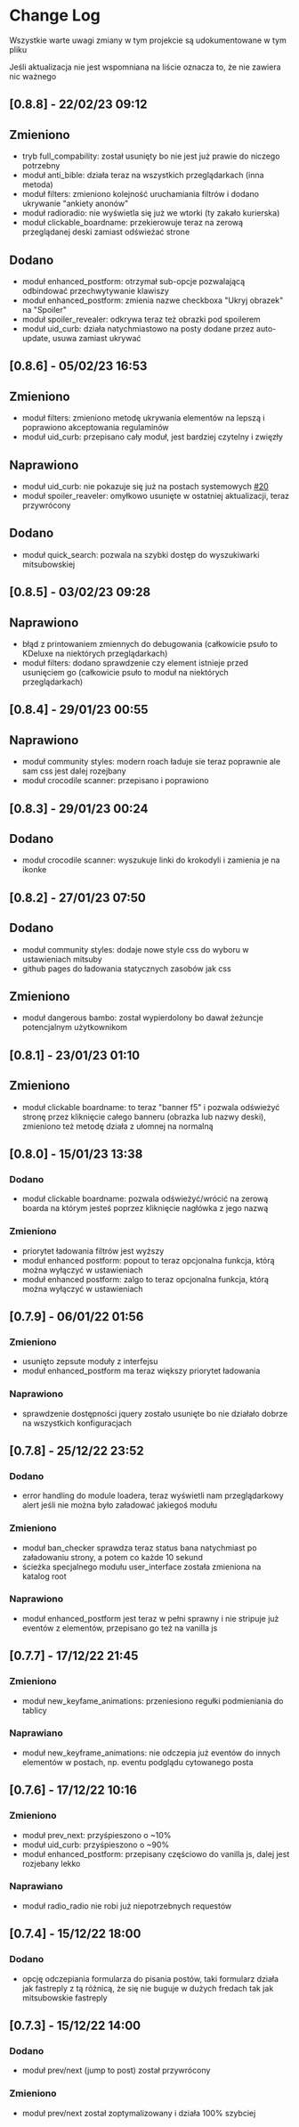 # Change Log
Wszystkie warte uwagi zmiany w tym projekcie są udokumentowane w tym pliku

Jeśli aktualizacja nie jest wspomniana na liście oznacza to, że nie zawiera nic ważnego

## [0.8.8] - 22/02/23 09:12

## Zmieniono
- tryb full_compability: został usunięty bo nie jest już prawie do niczego potrzebny
- moduł anti_bible: działa teraz na wszystkich przeglądarkach (inna metoda)
- moduł filters: zmieniono kolejność uruchamiania filtrów i dodano ukrywanie "ankiety anonów"
- moduł radioradio: nie wyświetla się już we wtorki (ty zakało kurierska)
- moduł clickable_boardname: przekierowuje teraz na zerową przeglądanej deski zamiast odświeżać strone

## Dodano
- moduł enhanced_postform: otrzymał sub-opcje pozwalającą odbindować przechwytywanie klawiszy
- moduł enhanced_postform: zmienia nazwe checkboxa "Ukryj obrazek" na "Spoiler"
- moduł spoiler_revealer: odkrywa teraz też obrazki pod spoilerem
- moduł uid_curb: działa natychmiastowo na posty dodane przez auto-update, usuwa zamiast ukrywać

## [0.8.6] - 05/02/23 16:53

## Zmieniono
- moduł filters: zmieniono metodę ukrywania elementów na lepszą i poprawiono akceptowania regulaminów
- moduł uid_curb: przepisano cały moduł, jest bardziej czytelny i zwięzły

## Naprawiono
- moduł uid_curb: nie pokazuje się już na postach systemowych [#20](https://github.com/KDeluxe2023/KDeluxe2023/issues/20)
- moduł spoiler_reaveler: omyłkowo usunięte w ostatniej aktualizacji, teraz przywrócony

## Dodano
- moduł quick_search: pozwala na szybki dostęp do wyszukiwarki mitsubowskiej

## [0.8.5] - 03/02/23 09:28

## Naprawiono
- błąd z printowaniem zmiennych do debugowania (całkowicie psuło to KDeluxe na niektórych przeglądarkach)
- moduł filters: dodano sprawdzenie czy element istnieje przed usunięciem go (całkowicie psuło to moduł na niektórych przeglądarkach)

## [0.8.4] - 29/01/23 00:55

## Naprawiono
- moduł community styles: modern roach ładuje sie teraz poprawnie ale sam css jest dalej rozejbany
- moduł crocodile scanner: przepisano i poprawiono

## [0.8.3] - 29/01/23 00:24

## Dodano
- moduł crocodile scanner: wyszukuje linki do krokodyli i zamienia je na ikonke

## [0.8.2] - 27/01/23 07:50

## Dodano
- moduł community styles: dodaje nowe style css do wyboru w ustawieniach mitsuby
- github pages do ładowania statycznych zasobów jak css
## Zmieniono
- moduł dangerous bambo: został wypierdolony bo dawał żeżuncje potencjalnym użytkownikom

## [0.8.1] - 23/01/23 01:10

## Zmieniono
- moduł clickable boardname: to teraz "banner f5" i pozwala odświeżyć stronę przez kliknięcie całego banneru (obrazka lub nazwy deski), zmieniono też metodę działa z ułomnej na normalną

## [0.8.0] - 15/01/23 13:38

### Dodano
- moduł clickable boardname: pozwala odświeżyć/wrócić na zerową boarda na którym jesteś poprzez kliknięcie nagłówka z jego nazwą
### Zmieniono
- priorytet ładowania filtrów jest wyższy
- moduł enhanced postform: popout to teraz opcjonalna funkcja, którą można wyłączyć w ustawieniach
- moduł enhanced postform: zalgo to teraz opcjonalna funkcja, którą można wyłączyć w ustawieniach

## [0.7.9] - 06/01/22 01:56

### Zmieniono
- usunięto zepsute moduły z interfejsu
- moduł enhanced_postform ma teraz większy priorytet ładowania
### Naprawiono
- sprawdzenie dostępności jquery zostało usunięte bo nie działało dobrze na wszystkich konfiguracjach

## [0.7.8] - 25/12/22 23:52

### Dodano
- error handling do module loadera, teraz wyświetli nam przeglądarkowy alert jeśli nie można było załadować jakiegoś modułu
### Zmieniono
- moduł ban_checker sprawdza teraz status bana natychmiast po załadowaniu strony, a potem co każde 10 sekund
- ścieżka specjalnego modułu user_interface została zmieniona na katalog root
### Naprawiono
- moduł enhanced_postform jest teraz w pełni sprawny i nie stripuje już eventów z elementów, przepisano go też na vanilla js

## [0.7.7] - 17/12/22 21:45
 
### Zmieniono
- moduł new_keyfame_animations: przeniesiono regułki podmieniania do tablicy 
### Naprawiano
- moduł new_keyframe_animations: nie odczepia już eventów do innych elementów w postach, np. eventu podglądu cytowanego posta

## [0.7.6] - 17/12/22 10:16
 
### Zmieniono
- moduł prev_next: przyśpieszono o ~10%
- moduł uid_curb: przyśpieszono o ~90%
- moduł enhanced_postform: przepisany częściowo do vanilla js, dalej jest rozjebany lekko
### Naprawiano
- moduł radio_radio nie robi już niepotrzebnych requestów
 
## [0.7.4] - 15/12/22 18:00

### Dodano
- opcję odczepiania formularza do pisania postów, taki formularz działa jak fastreply z tą różnicą, że się nie buguje w dużych fredach tak jak mitsubowskie fastreply
 
## [0.7.3] - 15/12/22 14:00
 
### Dodano
- moduł prev/next (jump to post) został przywrócony
### Zmieniono
- moduł prev/next został zoptymalizowany i działa 100% szybciej
